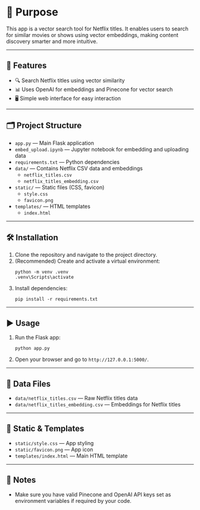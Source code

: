 # 🎯 Purpose

This app is a vector search tool for Netflix titles. It enables users to search for similar movies or shows using vector embeddings, making content discovery smarter and more intuitive.

---

## 🚀 Features

- 🔍 Search Netflix titles using vector similarity
- 📊 Uses OpenAI for embeddings and Pinecone for vector search
- 🖥️ Simple web interface for easy interaction

---

## 🗂️ Project Structure

- `app.py` — Main Flask application
- `embed_upload.ipynb` — Jupyter notebook for embedding and uploading data
- `requirements.txt` — Python dependencies
- `data/` — Contains Netflix CSV data and embeddings
  - `netflix_titles.csv`
  - `netflix_titles_embedding.csv`
- `static/` — Static files (CSS, favicon)
  - `style.css`
  - `favicon.png`
- `templates/` — HTML templates
  - `index.html`

---

## 🛠️ Installation

1. Clone the repository and navigate to the project directory.
2. (Recommended) Create and activate a virtual environment:
   ```
   python -m venv .venv
   .venv\Scripts\activate
   ```
3. Install dependencies:
   ```
   pip install -r requirements.txt
   ```

---

## ▶️ Usage

1. Run the Flask app:
   ```
   python app.py
   ```
2. Open your browser and go to `http://127.0.0.1:5000/`.

---

## 📁 Data Files

- `data/netflix_titles.csv` — Raw Netflix titles data
- `data/netflix_titles_embedding.csv` — Embeddings for Netflix titles

---

## 🎨 Static & Templates

- `static/style.css` — App styling
- `static/favicon.png` — App icon
- `templates/index.html` — Main HTML template

---

## 🔑 Notes

- Make sure you have valid Pinecone and OpenAI API keys set as environment variables if required by your code.
